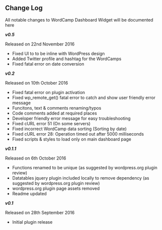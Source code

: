 **Change Log**
--------------

All notable changes to WordCamp Dashboard Widget will be documented here

***v0.5***

Released on 22nd November 2016

- Fixed UI to to be inline with WordPress design
- Added Twitter profile and hashtag for the WordCamps
- Fixed fatal error on date conversion

***v0.2***

Released on 10th October 2016

 - Fixed fatal error on plugin activation
 - Fixed wp_remote_get() fatal error to catch and show user friendly error message
 - Funcitons, text & comments renaming/typos
 - Code comments added at required places
 - Developer friendly error message for easy troubleshooting
 - Fixed cURL error 51 (On some servers)
 - Fixed incorrect WordCamp data sorting (Sorting by date)
 - Fixed cURL error 28: Operation timed out after 5000 milliseconds
 - Fixed scripts & styles to load only on main dashboard page

***v0.1.1***

Released on 6th October 2016

 - Functions renamed to be unique (as suggested by wordpress.org plugin review)
 - Datatables jquery plugin included locally to remove dependency (as suggested by wordpress.org plugin review)
 - wordpress.org plugin page assets removed
 - Readme updated
 
***v0.1***

Released on 28th September 2016

 - Initial plugin release
